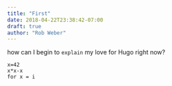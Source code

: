 ```yaml
---
title: "First"
date: 2018-04-22T23:38:42-07:00
draft: true
author: "Rob Weber"
---
```


how can I begin to `explain` my love for Hugo right now?

```
x=42
x*x-x
for x = i
```
